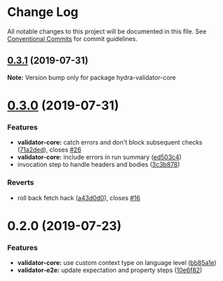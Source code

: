 # Change Log

All notable changes to this project will be documented in this file.
See [Conventional Commits](https://conventionalcommits.org) for commit guidelines.

## [0.3.1](https://github.com/hypermedia-app/hydra-validator/compare/hydra-validator-core@0.3.0...hydra-validator-core@0.3.1) (2019-07-31)

**Note:** Version bump only for package hydra-validator-core





# [0.3.0](https://github.com/hypermedia-app/hydra-validator/compare/hydra-validator-core@0.2.0...hydra-validator-core@0.3.0) (2019-07-31)


### Features

* **validator-core:** catch errors and don't block subsequent checks ([71a2ded](https://github.com/hypermedia-app/hydra-validator/commit/71a2ded)), closes [#26](https://github.com/hypermedia-app/hydra-validator/issues/26)
* **validator-core:** include errors in run summary ([ed503c4](https://github.com/hypermedia-app/hydra-validator/commit/ed503c4))
* invocation step to handle headers and bodies ([3c3b878](https://github.com/hypermedia-app/hydra-validator/commit/3c3b878))


### Reverts

* roll back fetch hack ([a43d0d0](https://github.com/hypermedia-app/hydra-validator/commit/a43d0d0)), closes [#16](https://github.com/hypermedia-app/hydra-validator/issues/16)





# 0.2.0 (2019-07-23)


### Features

* **validator-core:** use custom context type on language level ([bb85a1e](https://github.com/hypermedia-app/hydra-validator/commit/bb85a1e))
* **validator-e2e:** update expectation and property steps ([10e6f82](https://github.com/hypermedia-app/hydra-validator/commit/10e6f82))
